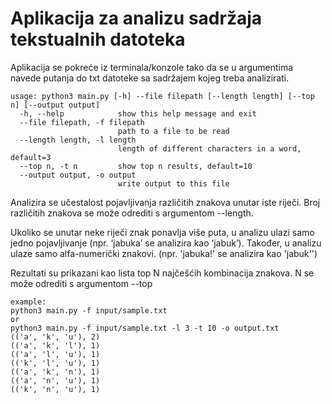 # Aplikacija za analizu sadržaja tekstualnih datoteka

Aplikacija se pokreće iz terminala/konzole tako da se u argumentima navede putanja do txt datoteke sa sadržajem kojeg treba analizirati.

```
usage: python3 main.py [-h] --file filepath [--length length] [--top n] [--output output]
  -h, --help            show this help message and exit
  --file filepath, -f filepath
                        path to a file to be read
  --length length, -l length
                        length of different characters in a word, default=3
  --top n, -t n         show top n results, default=10
  --output output, -o output
                        write output to this file

```

Analizira se učestalost pojavljivanja različitih znakova unutar iste riječi.
Broj različitih znakova se može odrediti s argumentom --length.

Ukoliko se unutar neke riječi znak ponavlja više puta, u analizu ulazi samo jedno pojavljivanje (npr. ‘jabuka’ se analizira kao ‘jabuk’).
Također, u analizu ulaze samo alfa-numerički znakovi. (npr. 'jabuka!' se analizira kao 'jabuk'')

Rezultati su prikazani kao lista top N najčešćih kombinacija znakova.
N se može odrediti s argumentom --top

```
example: 
python3 main.py -f input/sample.txt
or
python3 main.py -f input/sample.txt -l 3 -t 10 -o output.txt
(('a', 'k', 'u'), 2)
(('a', 'k', 'l'), 1)
(('a', 'l', 'u'), 1)
(('k', 'l', 'u'), 1)
(('a', 'k', 'n'), 1)
(('a', 'n', 'u'), 1)
(('k', 'n', 'u'), 1)
```
